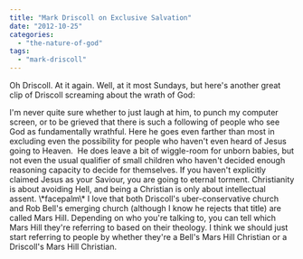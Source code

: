 ```yaml
---
title: "Mark Driscoll on Exclusive Salvation"
date: "2012-10-25"
categories: 
  - "the-nature-of-god"
tags: 
  - "mark-driscoll"
---
```


Oh Driscoll. At it again. Well, at it most Sundays, but here's another great clip of Driscoll screaming about the wrath of God:

<!--more-->I'm never quite sure whether to just laugh at him, to punch my computer screen, or to be grieved that there is such a following of people who see God as fundamentally wrathful. Here he goes even farther than most in excluding even the possibility for people who haven't even heard of Jesus going to Heaven.  He does leave a bit of wiggle-room for unborn babies, but not even the usual qualifier of small children who haven't decided enough reasoning capacity to decide for themselves. If you haven't explicitly claimed Jesus as your Saviour, you are going to eternal torment. Christianity is about avoiding Hell, and being a Christian is only about intellectual assent. \*facepalm\* I love that both Driscoll's uber-conservative church and Rob Bell's emerging church (although I know he rejects that title) are called Mars Hill. Depending on who you're talking to, you can tell which Mars Hill they're referring to based on their theology. I think we should just start referring to people by whether they're a Bell's Mars Hill Christian or a Driscoll's Mars Hill Christian.
